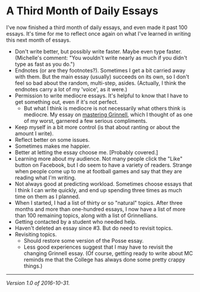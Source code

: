 A Third Month of Daily Essays
=============================

I've now finished a third month of daily essays, and even made it past
100 essays.  It's time for me to reflect once again on what I've learned
in writing this next month of essays.

* Don't write better, but possibly write faster.  Maybe even type
  faster.  (Michelle's comment: "You wouldn't write nearly as much
  if you didn't type as fast as you do.")
* Endnotes (or are they footnotes?).  Sometimes I get a bit carried away
  with them.  But the main essay (usually) succeeds on its own, so I don't
  feel so bad about the random, multi-step, asides.  (Actually, I think
  the endnotes carry a lot of my 'voice', as it were.)
* Permission to write mediocre essays.  It's helpful to know that I
  have to get something out, even if it's not perfect.
    * But what I think is mediocre is not necessarily what others think
      is mediocre.  My essay on [mastering Grinnell](mastering-grinnell.html),
      which I thought of as one of my worst, garnered a few serious 
      compliments.
* Keep myself in a bit more control (is that about ranting or about
  the amount I write).
* Reflect better on some issues.
* Sometimes makes me happier.
* Better at letting the essay choose me. [Probably covered.]
* Learning more about my audience.  Not many people click the "Like" button
  on Facebook, but I do seem to have a variety of readers.  Strange when
  people come up to me at football games and say that they are reading
  what I'm writing.
* Not always good at predicting workload.  Sometimes choose essays that
  I think I can write quickly, and end up spending three times as much
  time on them as I planned.
* When I started, I had a list of thirty or so "natural" topics.  After
  three months and more than one-hundred essays, I now have a list of 
  more than 100 remaining topics, along with a list of Grinnellians.
* Getting contacted by a student who needed help.
* Haven't deleted an essay since #3.  But do need to revisit topics.
* Revisiting topics.
    * Should restore some version of the Posse essay.
    * Less good experiences suggest that I may have to revisit the
      changing Grinnell essay.  (Of course, getting ready to write about
      MC reminds me that the College has always done some pretty crappy things.)

---

*Version 1.0 of 2016-10-31.*

